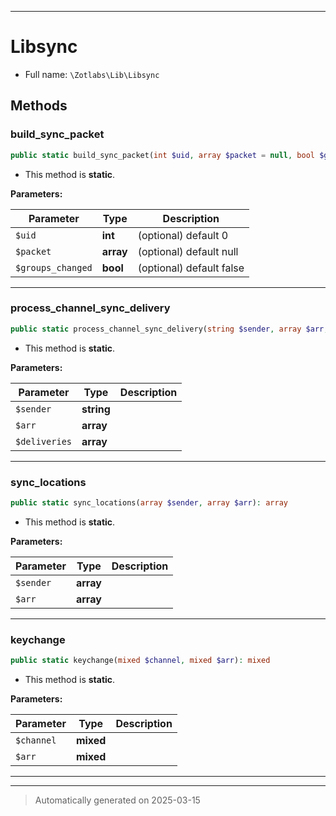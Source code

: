 ***

# Libsync





* Full name: `\Zotlabs\Lib\Libsync`




## Methods


### build_sync_packet



```php
public static build_sync_packet(int $uid, array $packet = null, bool $groups_changed = false): mixed
```



* This method is **static**.




**Parameters:**

| Parameter | Type | Description |
|-----------|------|-------------|
| `$uid` | **int** | (optional) default 0 |
| `$packet` | **array** | (optional) default null |
| `$groups_changed` | **bool** | (optional) default false |





***

### process_channel_sync_delivery



```php
public static process_channel_sync_delivery(string $sender, array $arr, array $deliveries): array
```



* This method is **static**.




**Parameters:**

| Parameter | Type | Description |
|-----------|------|-------------|
| `$sender` | **string** |  |
| `$arr` | **array** |  |
| `$deliveries` | **array** |  |





***

### sync_locations



```php
public static sync_locations(array $sender, array $arr): array
```



* This method is **static**.




**Parameters:**

| Parameter | Type | Description |
|-----------|------|-------------|
| `$sender` | **array** |  |
| `$arr` | **array** |  |





***

### keychange



```php
public static keychange(mixed $channel, mixed $arr): mixed
```



* This method is **static**.




**Parameters:**

| Parameter | Type | Description |
|-----------|------|-------------|
| `$channel` | **mixed** |  |
| `$arr` | **mixed** |  |





***


***
> Automatically generated on 2025-03-15
